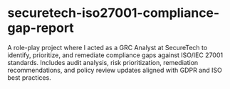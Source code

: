 # securetech-iso27001-compliance-gap-report
A role-play project where I acted as a GRC Analyst at SecureTech to identify, prioritize, and remediate compliance gaps against ISO/IEC 27001 standards. Includes audit analysis, risk prioritization, remediation recommendations, and policy review updates aligned with GDPR and ISO best practices.
